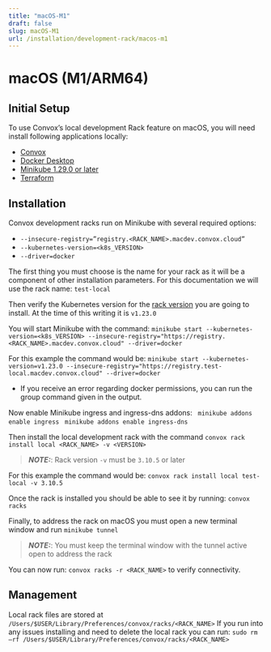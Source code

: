 ```yaml
---
title: "macOS-M1"
draft: false
slug: macOS-M1
url: /installation/development-rack/macos-m1
---
```

# macOS (M1/ARM64)

## Initial Setup

To use Convox’s local development Rack feature on macOS, you will need install following applications locally: 
- [Convox](/reference/primitives/getting-started/introduction/#install-the-convox-cli-and-login) 
- [Docker Desktop](https://docs.docker.com/desktop/install/mac-install/) 
- [Minikube 1.29.0 or later](https://minikube.sigs.k8s.io/docs/start/) 
- [Terraform](https://developer.hashicorp.com/terraform/downloads) 


## Installation

Convox development racks run on Minikube with several required options: 
- `--insecure-registry=”registry.<RACK_NAME>.macdev.convox.cloud”`
- `--kubernetes-version=<k8s_VERSION>` 
- `--driver=docker`

The first thing you must choose is the name for your rack as it will be a component of other installation parameters.  For this documentation we will use the rack name: `test-local` 

Then verify the Kubernetes version for the [rack version](https://github.com/convox/convox/releases) you are going to install.  At the time of this writing it is `v1.23.0` 

You will start Minikube with the command:
`minikube start --kubernetes-version=<k8s_VERSION> --insecure-registry="https://registry.<RACK_NAME>.macdev.convox.cloud" --driver=docker`

For this example the command would be:
`minikube start --kubernetes-version=v1.23.0 --insecure-registry="https://registry.test-local.macdev.convox.cloud" --driver=docker` 
- If you receive an error regarding docker permissions, you can run the group command given in the output. 

Now enable Minikube ingress and ingress-dns addons: 
` minikube addons enable ingress` 
` minikube addons enable ingress-dns` 
  

Then install the local development rack with the command `convox rack install local <RACK_NAME> -v <VERSION>` 
> **_NOTE:_**: Rack version `-v` must be `3.10.5` or later 

For this example the command would be:
`convox rack install local test-local -v 3.10.5`

Once the rack is installed you should be able to see it by running: `convox racks`

Finally, to address the rack on macOS you must open a new terminal window and run `minikube tunnel`
> **_NOTE:_**: You must keep the terminal window with the tunnel active open to address the rack

You can now run: `convox racks -r <RACK_NAME>` to verify connectivity.

 
## Management

Local rack files are stored at `/Users/$USER/Library/Preferences/convox/racks/<RACK_NAME>` 
If you run into any issues installing and need to delete the local rack you can run: 
`sudo rm –rf /Users/$USER/Library/Preferences/convox/racks/<RACK_NAME>` 